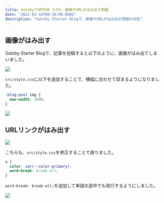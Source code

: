 ```yaml
---
title: GatsbyでHP作成 その5：画像やURLがはみ出す問題
date: "2022-03-18T00:10:00.000Z"
description: "Gatsby Starter Blogで、画像やURLがはみ出す問題の対処"
---
```


## 画像がはみ出す
Gatsby Starter Blogで、記事を投稿すると以下のように、画像がはみ出てしまいました。

![](https://i.gyazo.com/951c0c31b3d8ab4f9c09e9fde3e20b22.png)

`src/style.css`に以下を追加することで、横幅に合わせて収まるようになりました。
```css
.blog-post img {
  max-width: 100%;
}
```

![](https://i.gyazo.com/028a888094aa237329135d88cebdd68b.png)


## URLリンクがはみ出す

![](https://i.gyazo.com/5d4a5c9f4872b82379b10b58eb9cf915.png)

こちらも、`src/style.css`を修正することで直りました。
```css
a {
  color: var(--color-primary);
  word-break: break-all;
}
```
`word-break: break-all;`を追加して単語の途中でも改行するようにしました。

![](https://i.gyazo.com/6833cbf8254b3952ec1e7739c8c61af4.png)

